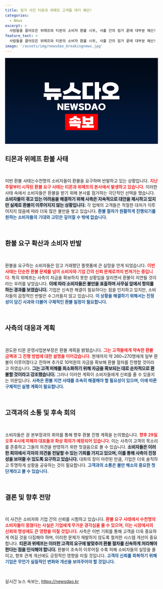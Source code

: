 ```yaml
---
title: 점거 사건 티몬과 위메프 고객들 대거 해산!
categories:
  - News
excerpt: >
  사람들을 끌어모은 위메프와 티몬의 소비자 환불 시위, 사흘 간의 점거 끝에 대부분 해산! 사측은 29일 화상회의를 제안하고 추가 환불 소식을 전했지만, 여전히 불만은 계속되고 있다. 과연 이 사태는 어떻게 마무리될까?
feature_text: >
  사람들을 끌어모은 위메프와 티몬의 소비자 환불 시위, 사흘 간의 점거 끝에 대부분 해산! 사측은 29일 화상회의를 제안하고 추가 환불 소식을 전했지만, 여전히 불만은 계속되고 있다. 과연 이 사태는 어떻게 마무리될까?
image: '/assets/img/newsdao_breakingnews.jpg'
---
```


<p><img src="/assets/img/newsdao_breakingnews.jpg" alt="implanttips 속보" /></p>

<h2 data-ke-size="size26">티몬과 위메프 환불 사태</h2>

<p data-ke-size="size16">&nbsp;</p>

<p>이번 환불 사태는수천명의 소비자들이 환불을 요구하며 반발하고 있는 상황입니다. <b><span style="color: #ee2323;">지난 주말부터 시작된 환불 요구 사태는 티몬과 위메프의 본사에서 발생하고 있습니다.</span></b> 이러한 사태 속에서 소비자들은 환불을 받기 위해 본사를 점거하는 극단적인 선택을 했습니다. <b><span style="background-color: #21538527;">소비자들이 겪고 있는 어려움을 해결하기 위해 사측은 지속적으로 대안을 제시하고 있지만 실제로 환불이 이루어지지 않는 상황입니다.</span></b> 각 업체의 고객들은 적절한 대처가 이루어지지 않음에 따라 더욱 많은 불만을 쌓고 있습니다. <b><span style="color: #1a5490;">환불 절차가 원활하게 진행되기를 원하는 소비자들의 기대와 고민은 깊어질 수 밖에 없습니다.</span></b></p>

<p data-ke-size="size16">&nbsp;</p>

<h2 data-ke-size="size26">환불 요구 확산과 소비자 반발</h2>

<p data-ke-size="size16">&nbsp;</p>

<p>환불을 요구하는 소비자들은 믿고 거래했던 플랫폼에 큰 실망을 안게 되었습니다. <b><span style="color: #ee2323;">이번 사태는 단순한 환불 문제를 넘어 소비자와 기업 간의 신뢰 문제로까지 번져가는 중입니다.</span></b> 특히 위메프는 사측이 자금을 확보하지 못한 상황임을 알리면서 환불이 지연될 것이라는 우려를 낳았습니다. <b><span style="background-color: #21538527;">이에 따라 소비자들은 불만을 표출하며 사무실 앞에서 항의를 하는 경과를 보였습니다.</span></b> 기업은 신속한 해결이 필요하다는 점을 인지하고 있지만, 소비자들의 감정적인 반발은 수그러들지 않고 있습니다. <b><span style="color: #1a5490;">이 상황을 해결하기 위해서는 진정성이 담긴 사과와 더불어 구체적인 환불 일정이 필요합니다.</span></b></p>

<p data-ke-size="size16">&nbsp;</p>

<h2 data-ke-size="size26">사측의 대응과 계획</h2>

<p data-ke-size="size16">&nbsp;</p>

<p>권도완 티몬 운영사업본부장은 환불 계획을 밝혔습니다. <b><span style="color: #ee2323;">그는 고객들에게 약속한 환불 금액과 그 진행 방법에 대한 설명을 이어갔습니다.</span></b> 현재까지 약 260~270명에게 일부 환불이 이루어졌다고 전하며 추가로 10억원의 자금을 확보해 환불 절차를 진행할 것이라고 하였습니다. <b><span style="background-color: #21538527;">그는 고객 피해를 최소화하기 위해 자금을 확보되는 대로 순차적으로 환불할 것이라고 강조했습니다.</span></b> 그러나 이러한 계획이 소비자들에게 신뢰를 줄 수 있을지는 의문입니다. <b><span style="color: #1a5490;">사측은 환불 지연 사태를 조속히 해결해야 할 필요성이 있으며, 이에 따른 구체적인 실행 계획이 필요합니다.</span></b></p>

<p data-ke-size="size16">&nbsp;</p>

<h2 data-ke-size="size26">고객과의 소통 및 후속 회의</h2>

<p data-ke-size="size16">&nbsp;</p>

<p>소비자들은 권 본부장과의 회의를 통해 향후 환불 진행 계획을 논의했습니다. <b><span style="color: #ee2323;">향후 29일 오후 4시에 피해자 대표들과 화상 회의가 예정되어 있습니다.</span></b> 이는 사측이 고객의 목소리를 존중하고 그들의 의견을 반영하기 위한 첫걸음으로 볼 수 있습니다. <b><span style="background-color: #21538527;">소비자들은 이러한 회의에서 각자의 의견을 전달할 수 있는 기회를 가지고 있으며, 이를 통해 사측이 진정성을 보여줄 수 있도록 요구하고 있습니다.</span></b> 대화의 장이 마련된 만큼, 기업은 더욱 솔직하고 투명하게 상황을 공유하는 것이 필요합니다. <b><span style="color: #1a5490;">고객과의 소통은 불만 해소의 중요한 첫 단계라고 볼 수 있습니다.</span></b></p>

<p data-ke-size="size16">&nbsp;</p>

<h2 data-ke-size="size26">결론 및 향후 전망</h2>

<p data-ke-size="size16">&nbsp;</p>

<p>이 사건은 소비자와 기업 간의 신뢰를 시험하고 있습니다. <b><span style="color: #ee2323;">환불 요구 사태에서 수천명의 소비자들이 뭉쳤다는 사실은 기업에게 무거운 경각심을 줄 수 있으며, 이는 시장에서의 신뢰와 명성에도 큰 영향을 미칠 것입니다.</span></b> 사측은 이번 기회를 통해 고객을 더욱 중요하게 여길 것을 다짐해야 하며, 이러한 문제가 재발하지 않도록 철저한 시스템 개선이 중요합니다. <b><span style="background-color: #21538527;">티몬과 위메프는 이러한 고객의 요구에 발맞추어 환불 절차를 신속하게 처리해야 한다는 점을 인식해야 합니다.</span></b> 환불이 조속히 이루어질 수록 피해 소비자들의 실망을 줄이고, 향후 관계 개선에도 긍정적인 영향을 미칠 것입니다. <b><span style="color: #1a5490;">고객의 신뢰를 회복하기 위해 기업은 무언가 실질적인 변화와 개선을 보여주어야 할 것입니다.</span></b></p>

<p data-ke-size="size16">&nbsp;</p>
실시간 뉴스 속보는, <a href="https://newsdao.kr" rel="dofollow">https://newsdao.kr</a>


